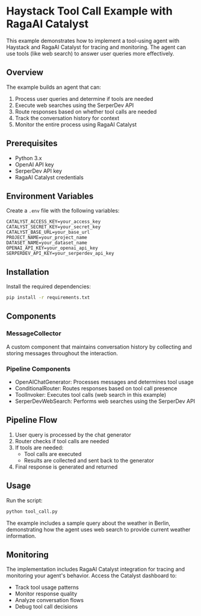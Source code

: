 # Haystack Tool Call Example with RagaAI Catalyst

This example demonstrates how to implement a tool-using agent with Haystack and RagaAI Catalyst for tracing and monitoring. The agent can use tools (like web search) to answer user queries more effectively.

## Overview

The example builds an agent that can:
1. Process user queries and determine if tools are needed
2. Execute web searches using the SerperDev API
3. Route responses based on whether tool calls are needed
4. Track the conversation history for context
5. Monitor the entire process using RagaAI Catalyst

## Prerequisites

- Python 3.x
- OpenAI API key
- SerperDev API key
- RagaAI Catalyst credentials

## Environment Variables

Create a `.env` file with the following variables:

```
CATALYST_ACCESS_KEY=your_access_key
CATALYST_SECRET_KEY=your_secret_key
CATALYST_BASE_URL=your_base_url
PROJECT_NAME=your_project_name
DATASET_NAME=your_dataset_name
OPENAI_API_KEY=your_openai_api_key
SERPERDEV_API_KEY=your_serperdev_api_key
```

## Installation

Install the required dependencies:

```bash
pip install -r requirements.txt
```

## Components

### MessageCollector
A custom component that maintains conversation history by collecting and storing messages throughout the interaction.

### Pipeline Components
- OpenAIChatGenerator: Processes messages and determines tool usage
- ConditionalRouter: Routes responses based on tool call presence
- ToolInvoker: Executes tool calls (web search in this example)
- SerperDevWebSearch: Performs web searches using the SerperDev API

## Pipeline Flow

1. User query is processed by the chat generator
2. Router checks if tool calls are needed
3. If tools are needed:
   - Tool calls are executed
   - Results are collected and sent back to the generator
4. Final response is generated and returned

## Usage

Run the script:
```bash
python tool_call.py
```

The example includes a sample query about the weather in Berlin, demonstrating how the agent uses web search to provide current weather information.

## Monitoring

The implementation includes RagaAI Catalyst integration for tracing and monitoring your agent's behavior. Access the Catalyst dashboard to:
- Track tool usage patterns
- Monitor response quality
- Analyze conversation flows
- Debug tool call decisions